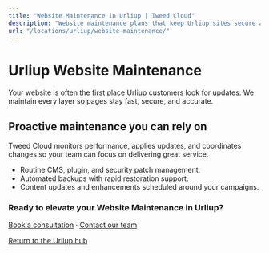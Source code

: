 ```yaml
---
title: "Website Maintenance in Urliup | Tweed Cloud"
description: "Website maintenance plans that keep Urliup sites secure and up to date."
url: "/locations/urliup/website-maintenance/"
---
```


# Urliup Website Maintenance

Your website is often the first place Urliup customers look for updates. We maintain every layer so pages stay fast, secure, and accurate.

## Proactive maintenance you can rely on

Tweed Cloud monitors performance, applies updates, and coordinates changes so your team can focus on delivering great service.

- Routine CMS, plugin, and security patch management.
- Automated backups with rapid restoration support.
- Content updates and enhancements scheduled around your campaigns.

### Ready to elevate your Website Maintenance in Urliup?

[Book a consultation](/consultation/) · [Contact our team](/contact/)

[Return to the Urliup hub](/locations/urliup/)
